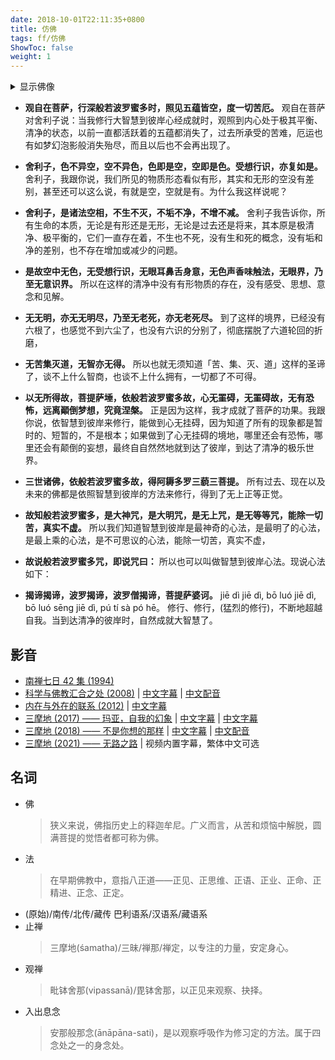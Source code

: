```yaml
---
date: 2018-10-01T22:11:35+0800
title: 仿佛
tags: ff/仿佛
ShowToc: false
weight: 1
---
```

<details>
    <summary>显示佛像</summary>
    <span class="details"></span>
    <img src="https://blog.du1ab.org/buddha.webp">
</details>

- **观自在菩萨，行深般若波罗蜜多时，照见五蕴皆空，度一切苦厄。**
  观自在菩萨对舍利子说：当我修行大智慧到彼岸心经成就时，观照到内心处于极其平衡、清净的状态，以前一直都活跃着的五蕴都消失了，过去所承受的苦难，厄运也有如梦幻泡影般消失殆尽，而且以后也不会再出现了。

- **舍利子，色不异空，空不异色，色即是空，空即是色。受想行识，亦复如是。**
  舍利子，我跟你说，我们所见的物质形态看似有形，其实和无形的空没有差别，甚至还可以这么说，有就是空，空就是有。为什么我这样说呢？

- **舍利子，是诸法空相，不生不灭，不垢不净，不增不减。**
  舍利子我告诉你，所有生命的本质，无论是有形还是无形，无论是过去还是将来，其本原是极清净、极平衡的，它们一直存在着，不生也不死，没有生和死的概念，没有垢和净的差别，也不存在增加或减少的问题。

- **是故空中无色，无受想行识，无眼耳鼻舌身意，无色声香味触法，无眼界，乃至无意识界。**
  所以在这样的清净中没有有形物质的存在，没有感受、思想、意念和见解。

- **无无明，亦无无明尽，乃至无老死，亦无老死尽。**
  到了这样的境界，已经没有六根了，也感觉不到六尘了，也没有六识的分别了，彻底摆脱了六道轮回的折磨，

- **无苦集灭道，无智亦无得。**
  所以也就无须知道「苦、集、灭、道」这样的圣谛了，谈不上什么智商，也谈不上什么拥有，一切都了不可得。

- **以无所得故，菩提萨埵，依般若波罗蜜多故，心无罣碍，无罣碍故，无有恐怖，远离顚倒梦想，究竟涅槃。**
  正是因为这样，我才成就了菩萨的功果。我跟你说，依智慧到彼岸来修行，能做到心无挂碍，因为知道了所有的现象都是暂时的、短暂的，不是根本；如果做到了心无挂碍的境地，哪里还会有恐怖，哪里还会有颠倒的妄想，最终自自然然地就到达了彼岸，到达了清净的极乐世界。

- **三世诸佛，依般若波罗蜜多故，得阿耨多罗三藐三菩提。**
  所有过去、现在以及未来的佛都是依照智慧到彼岸的方法来修行，得到了无上正等正觉。

- **故知般若波罗蜜多，是大神咒，是大明咒，是无上咒，是无等等咒，能除一切苦，真实不虚。**
  所以我们知道智慧到彼岸是最神奇的心法，是最明了的心法，是最上乘的心法，是不可思议的心法，能除一切苦，真实不虚，

- **故说般若波罗蜜多咒，即说咒曰：**
  所以也可以叫做智慧到彼岸心法。现说心法如下：

- **揭谛揭谛，波罗揭谛，波罗僧揭谛，菩提萨婆诃。**
  jiē dì jiē dì, bō luó jiē dì, bō luó sēng jiē dì, pú tí sà pó hē。
  修行、修行，(猛烈的修行)，不断地超越自我。当到达清净的彼岸时，自然成就大智慧了。

## 影音

- [南禅七日 42 集 (1994)][11]
- [科学与佛教汇合之处 (2008)][21]  | [中文字幕][22] | [中文配音][23]
- [内在与外在的联系 (2012)][31] | [中文字幕][32]
- [三摩地 (2017) —— 玛亚，自我的幻象][41] | [中文字幕][42] | [中文字幕][43]
- [三摩地 (2018) —— 不是你想的那样][51] | [中文字幕][52] | [中文配音][53]
- [三摩地 (2021) —— 无路之路][61] | 视频内置字幕，繁体中文可选

## 名词
- 佛
  > 狭义来说，佛指历史上的释迦牟尼。广义而言，从苦和烦恼中解脱，圆满菩提的觉悟者都可称为佛。
- 法
  > 在早期佛教中，意指八正道——正见、正思维、正语、正业、正命、正精进、正念、正定。
- (原始)/南传/北传/藏传
  巴利语系/汉语系/藏语系
- 止禅
  > 三摩地(śamatha)/三昧/禅那/禅定，以专注的力量，安定身心。
- 观禅
  > 毗钵舍那(vipassanā)/毘钵舍那，以正见来观察、抉择。
- 入出息念
  > 安那般那念(ānāpāna-sati)，是以观察呼吸作为修习定的方法。属于四念处之一的身念处。

[11]: https://my.tv.sohu.com/pl/9144617/index.shtml
[21]: https://www.youtube.com/watch?v=WMeX_7t5h2k
[22]: https://v.qq.com/x/page/n031181cxrx.html
[23]: https://v.qq.com/x/page/e0623rmx3rn.html
[31]: https://youtu.be/1Mbs0gjksAI
[32]: https://www.bilibili.com/video/BV1j5411b7AJ
[41]: https://www.youtube.com/watch?v=Bw9zSMsKcwk
[42]: https://www.nunuyy1.top/dianying/64937.html
[43]: https://www.dandanzan.top/dianying/64937.html
[51]: https://www.youtube.com/watch?v=AQL6qcGqQ0Y
[52]: https://www.nunuyy1.top/dianying/64935.html
[53]: https://awakentheworld.com/cn/film/san-mo-de-di-2-bufen-bushi-n-xing-di-nayang/
[61]: https://awakentheworld.com/film/samadhi-film-part-3-the-pathless-path/

